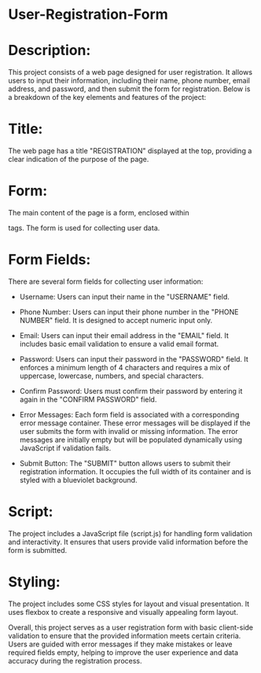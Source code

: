 # User-Registration-Form

# Description:
This project consists of a web page designed for user registration. It allows users to input their information, including their name, phone number, email address, and password, and then submit the form for registration. Below is a breakdown of the key elements and features of the project:

# Title:
The web page has a title "REGISTRATION" displayed at the top, providing a clear indication of the purpose of the page.

# Form: 
The main content of the page is a form, enclosed within <form> tags. The form is used for collecting user data.

# Form Fields: 
There are several form fields for collecting user information:

+ Username: Users can input their name in the "USERNAME" field.
+ Phone Number: Users can input their phone number in the "PHONE NUMBER" field. It is designed to accept numeric input only.
+ Email: Users can input their email address in the "EMAIL" field. It includes basic email validation to ensure a valid email format.
+ Password: Users can input their password in the "PASSWORD" field. It enforces a minimum length of 4 characters and requires a mix of 
  uppercase, lowercase, numbers, and special characters.
+ Confirm Password: Users must confirm their password by entering it again in the "CONFIRM PASSWORD" field.
+ Error Messages: Each form field is associated with a corresponding error message container. These error messages will be displayed if 
  the user submits the form with invalid or missing information. The error messages are initially empty but will be populated 
  dynamically using JavaScript if validation fails.

+ Submit Button: The "SUBMIT" button allows users to submit their registration information. It occupies the full width of its container 
  and is styled with a blueviolet background.

# Script:
The project includes a JavaScript file (script.js) for handling form validation and interactivity. It ensures that users provide valid information before the form is submitted.

# Styling: 
The project includes some CSS styles for layout and visual presentation. It uses flexbox to create a responsive and visually appealing form layout.

Overall, this project serves as a user registration form with basic client-side validation to ensure that the provided information meets certain criteria. Users are guided with error messages if they make mistakes or leave required fields empty, helping to improve the user experience and data accuracy during the registration process.
